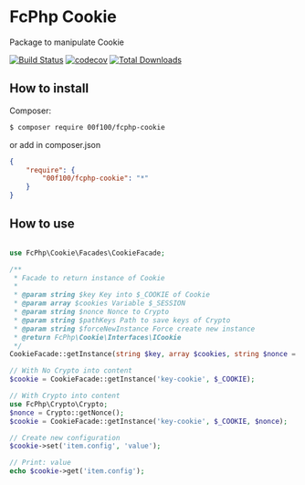 # FcPhp Cookie

Package to manipulate Cookie

[![Build Status](https://travis-ci.org/00F100/fcphp-cookie.svg?branch=master)](https://travis-ci.org/00F100/fcphp-cookie) [![codecov](https://codecov.io/gh/00F100/fcphp-cookie/branch/master/graph/badge.svg)](https://codecov.io/gh/00F100/fcphp-cookie) [![Total Downloads](https://poser.pugx.org/00F100/fcphp-cookie/downloads)](https://packagist.org/packages/00F100/fcphp-cookie)

## How to install

Composer:
```sh
$ composer require 00f100/fcphp-cookie
```

or add in composer.json
```json
{
	"require": {
		"00f100/fcphp-cookie": "*"
	}
}
```

## How to use

```php

use FcPhp\Cookie\Facades\CookieFacade;

/**
 * Facade to return instance of Cookie
 * 
 * @param string $key Key into $_COOKIE of Cookie
 * @param array $cookies Variable $_SESSION
 * @param string $nonce Nonce to Crypto
 * @param string $pathKeys Path to save keys of Crypto
 * @param string $forceNewInstance Force create new instance
 * @return FcPhp\Cookie\Interfaces\ICookie
 */
CookieFacade::getInstance(string $key, array $cookies, string $nonce = null, string $pathKeys = null, bool $forceNewInstance = false) :ICookie

// With No Crypto into content
$cookie = CookieFacade::getInstance('key-cookie', $_COOKIE);

// With Crypto into content
use FcPhp\Crypto\Crypto;
$nonce = Crypto::getNonce();
$cookie = CookieFacade::getInstance('key-cookie', $_COOKIE, $nonce);

// Create new configuration
$cookie->set('item.config', 'value');

// Print: value
echo $cookie->get('item.config');
```